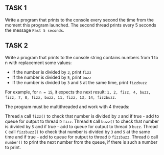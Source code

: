 ## TASK 1

Write a program that prints to the console every second the time from the moment this program launched.
The second thread prints every 5 seconds the message `Past 5 seconds`.

## TASK 2

Write a program that prints to the console string contains numbers from 1 to n with replacement some values:
 - If the number is divided by `3`, print `fizz`
 - If the number is divided by `5`, print `buzz`
 - If the number is divided by `3` and `5` at the same time, print `fizzbuzz`

For example, for `n = 15`, it expects the next result: `1, 2, fizz, 4, buzz, fizz, 7, 8, fizz, buzz, 11, fizz, 13, 14, fizzbuzz`.

The program must be multithreaded and work with 4 threads:

Thread `A` call `fizz()` to check that number is divided by `3` and if true - add to queue for output to thread `D` `fizz`.
Thread `B` call `buzz()` to check that number is divided by `5` and if true - add to queue for output to thread `D` `buzz`.
Thread `C` call `fizzbuzz()` to check that number is divided by `3` and `5` at the same time and if true - add to queue for output to thread `D` `fizzbuzz`.
Thread `D` call `number()` to print the next number from the queue, if there is such a number to print.
